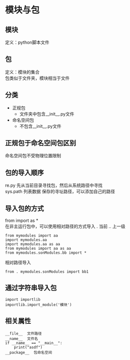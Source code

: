# 模块与包
## 模块
定义：python脚本文件
## 包
定义：模块的集合  
包类似于文件夹，模块相当于文件  
## 分类
* 正规包
    * 文件夹中包含__init__.py文件
* 命名空间包
    * 不包含__init__.py文件  
## 正规包于命名空间包区别
命名空间包不受物理位置限制
## 包的导入顺序
re.py  先从当前目录寻找包，然后从系统路径中寻找  
sys.path 列表数据 保存的寻址路径，可以添加自己的路径
## 导入包的方式
 from import as *  
 在非主运行包中，可以使用相对路径的方式导入   . 当前  .. 上一级
```
from mymodules import aa
import mymodules.aa
import mymodules.aa as aa
from mymodules import aa as aa
from mymodules.sonModules.bb import *
```
相对路径导入
```
from . mymodules.sonModules import bb1

```
## 通过字符串导入包
```
import importlib  
importlib.import_module('模块')
```
## 相关属性
```
__file__  文件路径  
__name__  文件名
if __name__ == "__main__":
    print("asdf")
__package__  包命名空间
```